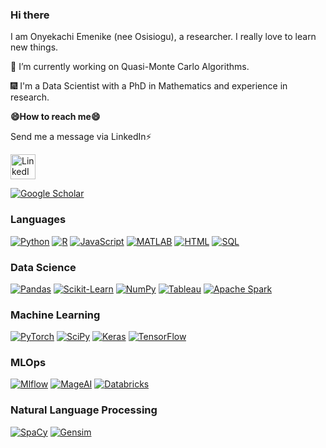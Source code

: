 ### Hi there

I am Onyekachi Emenike (nee Osisiogu), a researcher. I really love to learn new things.

🌱 I’m currently working on Quasi-Monte Carlo Algorithms.

:fireworks: I'm a Data Scientist with a PhD in Mathematics and experience in research.

<b>😄How to reach me😄</b>
<p>Send me a message via LinkedIn⚡</p>
<p>
  <a href="https://www.linkedin.com/in/onyekachi-osisiogu/">
    <img height="40" src="https://user-images.githubusercontent.com/50482876/129754677-f7602703-5d37-41cb-83a1-fd0ca94a01a7.jpeg" alt="LinkedIn"/>
  </a>
</p>
<p>
  <a href="https://scholar.google.com/citations?user=Qe94rEoAAAAJ&hl=enD">
    <img src="https://img.shields.io/badge/Google%20Scholar-black?style=for-the-badge&logo=google-scholar" alt="Google Scholar"/>
  </a>
</p>

### Languages

[![Python](https://img.shields.io/badge/python-black?style=for-the-badge&logo=python)](https://github.com/kachiann)
[![R](https://img.shields.io/badge/r-black?style=for-the-badge&logo=r)](https://github.com/kachiann)
[![JavaScript](https://img.shields.io/badge/javascript-black?style=for-the-badge&logo=javascript)](https://github.com/kachiann)
[![MATLAB](https://img.shields.io/badge/matlab-black?style=for-the-badge&logo=matlab)](https://github.com/kachiann)
[![HTML](https://img.shields.io/badge/html-black?style=for-the-badge&logo=html5)](https://github.com/kachiann)
[![SQL](https://img.shields.io/badge/sql-black?style=for-the-badge&logo=mysql)](https://github.com/kachiann)

### Data Science

[![Pandas](https://img.shields.io/badge/pandas-black?style=for-the-badge&logo=pandas)](https://github.com/kachiann)
[![Scikit-Learn](https://img.shields.io/badge/scikit--learn-black?style=for-the-badge&logo=scikit-learn)](https://github.com/kachiann)
[![NumPy](https://img.shields.io/badge/numpy-black?style=for-the-badge&logo=numpy)](https://github.com/kachiann)
[![Tableau](https://img.shields.io/badge/Tableau-black?style=for-the-badge&logo=tableau)](https://github.com/kachiann)
[![Apache Spark](https://img.shields.io/badge/ApacheSpark-black?style=for-the-badge&logo=apachespark)](https://github.com/kachiann)

### Machine Learning

[![PyTorch](https://img.shields.io/badge/PyTorch-black?style=for-the-badge&logo=PyTorch)](https://github.com/kachiann)
[![SciPy](https://img.shields.io/badge/SciPy-black?style=for-the-badge&logo=scipy)](https://github.com/kachiann)
[![Keras](https://img.shields.io/badge/Keras-black?style=for-the-badge&logo=keras)](https://github.com/kachiann)
[![TensorFlow](https://img.shields.io/badge/Tensorflow-black?style=for-the-badge&logo=tensorflow)](https://github.com/kachiann)


### MLOps

[![Mlflow](https://img.shields.io/badge/Mlflow-black?style=for-the-badge&logo=mlflow)](https://github.com/kachiann)
[![MageAI](https://img.shields.io/badge/MageAI-black?style=for-the-badge&logo=mageai)](https://github.com/kachiann)
[![Databricks](https://img.shields.io/badge/Databricks-black?style=for-the-badge&logo=databricks)](https://github.com/kachiann)

### Natural Language Processing

[![SpaCy](https://img.shields.io/badge/SpaCy-black?style=for-the-badge&logo=SpaCy)](https://github.com/kachiann)
[![Gensim](https://img.shields.io/badge/gensim-black?style=for-the-badge&logo=gensim)](https://github.com/kachiann)

<!--
**kachiann/kachiann** is a ✨ _special_ ✨ repository because its `README.md` (this file) appears on your GitHub profile.

Here are some ideas to get you started:

- 👯 I’m looking to collaborate on ...
- 🤔 I’m looking for help with ...
- 💬 Ask me about ...
- 📫 How to reach me: ...
- 😄 Pronouns: ...
- ⚡ Fun fact: ...
-->
